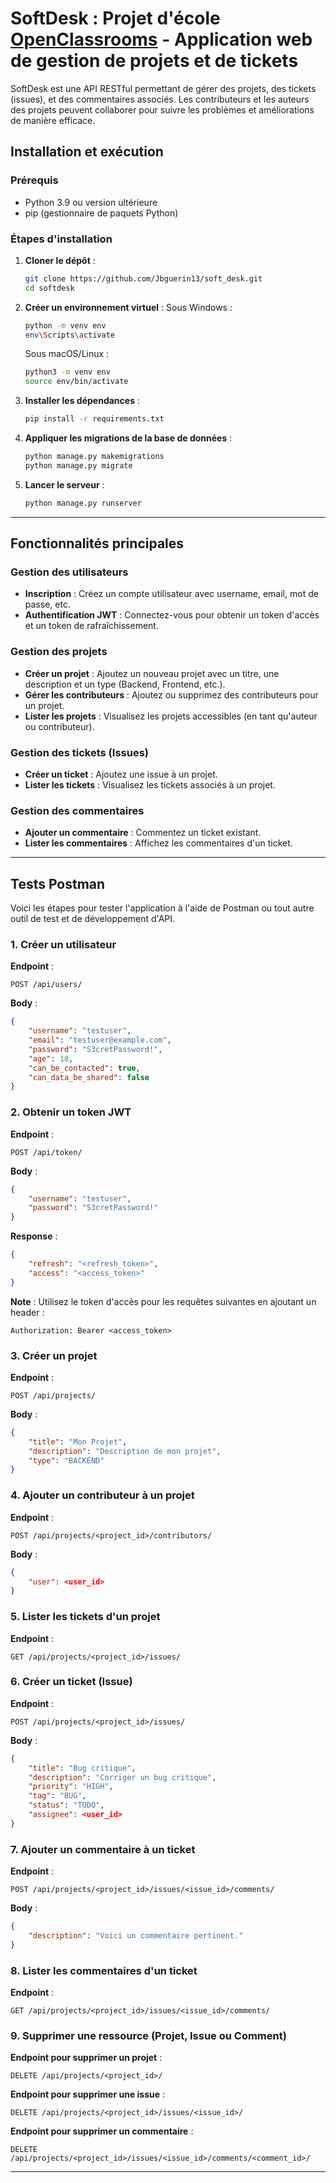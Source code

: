 # SoftDesk : Projet d'école [OpenClassrooms](https://openclassrooms.com/fr) - Application web de gestion de projets et de tickets

SoftDesk est une API RESTful permettant de gérer des projets, des tickets (issues), et des commentaires associés. Les contributeurs et les auteurs des projets peuvent collaborer pour suivre les problèmes et améliorations de manière efficace.

## Installation et exécution

### Prérequis

- Python 3.9 ou version ultérieure
- pip (gestionnaire de paquets Python)

### Étapes d'installation

1. **Cloner le dépôt** :
   ```bash
   git clone https://github.com/Jbguerin13/soft_desk.git
   cd softdesk
   ```

2. **Créer un environnement virtuel** :
   Sous Windows :
   ```bash
   python -m venv env
   env\Scripts\activate
   ```
   Sous macOS/Linux :
   ```bash
   python3 -m venv env
   source env/bin/activate
   ```

3. **Installer les dépendances** :
   ```bash
   pip install -r requirements.txt
   ```

4. **Appliquer les migrations de la base de données** :
   ```bash
   python manage.py makemigrations
   python manage.py migrate
   ```

5. **Lancer le serveur** :
   ```bash
   python manage.py runserver
   ```

---

## Fonctionnalités principales

### Gestion des utilisateurs
- **Inscription** : Créez un compte utilisateur avec username, email, mot de passe, etc.
- **Authentification JWT** : Connectez-vous pour obtenir un token d'accès et un token de rafraîchissement.

### Gestion des projets
- **Créer un projet** : Ajoutez un nouveau projet avec un titre, une description et un type (Backend, Frontend, etc.).
- **Gérer les contributeurs** : Ajoutez ou supprimez des contributeurs pour un projet.
- **Lister les projets** : Visualisez les projets accessibles (en tant qu'auteur ou contributeur).

### Gestion des tickets (Issues)
- **Créer un ticket** : Ajoutez une issue à un projet.
- **Lister les tickets** : Visualisez les tickets associés à un projet.

### Gestion des commentaires
- **Ajouter un commentaire** : Commentez un ticket existant.
- **Lister les commentaires** : Affichez les commentaires d'un ticket.

---


## Tests Postman

Voici les étapes pour tester l'application à l'aide de Postman ou tout autre outil de test et de développement d'API.

### 1. **Créer un utilisateur**

**Endpoint** :
```
POST /api/users/
```
**Body** :
```json
{
    "username": "testuser",
    "email": "testuser@example.com",
    "password": "S3cretPassword!",
    "age": 18,
    "can_be_contacted": true,
    "can_data_be_shared": false
}
```

### 2. **Obtenir un token JWT**

**Endpoint** :
```
POST /api/token/
```
**Body** :
```json
{
    "username": "testuser",
    "password": "S3cretPassword!"
}
```
**Response** :
```json
{
    "refresh": "<refresh_token>",
    "access": "<access_token>"
}
```

**Note** : Utilisez le token d'accès pour les requêtes suivantes en ajoutant un header :
```
Authorization: Bearer <access_token>
```

### 3. **Créer un projet**

**Endpoint** :
```
POST /api/projects/
```
**Body** :
```json
{
    "title": "Mon Projet",
    "description": "Description de mon projet",
    "type": "BACKEND"
}
```

### 4. **Ajouter un contributeur à un projet**

**Endpoint** :
```
POST /api/projects/<project_id>/contributors/
```
**Body** :
```json
{
    "user": <user_id>
}
```

### 5. **Lister les tickets d'un projet**

**Endpoint** :
```
GET /api/projects/<project_id>/issues/
```

### 6. **Créer un ticket (Issue)**

**Endpoint** :
```
POST /api/projects/<project_id>/issues/
```
**Body** :
```json
{
    "title": "Bug critique",
    "description": "Corriger un bug critique",
    "priority": "HIGH",
    "tag": "BUG",
    "status": "TODO",
    "assignee": <user_id>
}
```

### 7. **Ajouter un commentaire à un ticket**

**Endpoint** :
```
POST /api/projects/<project_id>/issues/<issue_id>/comments/
```
**Body** :
```json
{
    "description": "Voici un commentaire pertinent."
}
```

### 8. **Lister les commentaires d'un ticket**

**Endpoint** :
```
GET /api/projects/<project_id>/issues/<issue_id>/comments/
```

### 9. **Supprimer une ressource (Projet, Issue ou Comment)**

**Endpoint pour supprimer un projet** :
```
DELETE /api/projects/<project_id>/
```

**Endpoint pour supprimer une issue** :
```
DELETE /api/projects/<project_id>/issues/<issue_id>/
```

**Endpoint pour supprimer un commentaire** :
```
DELETE /api/projects/<project_id>/issues/<issue_id>/comments/<comment_id>/
```

---
